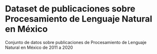 # Dataset de publicaciones sobre Procesamiento de Lenguaje Natural en México
Conjunto de datos sobre publicaciones de Procesamiento de Lenguaje Natural en México de 2011 a 2020
